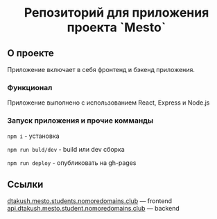 <h1 align="center">Репозиторий для приложения проекта `Mesto`</h1>

## О проекте

Приложение включает в себя фронтенд и бэкенд приложения.

### Функционал

Приложение выполнено с использованием React, Express и Node.js

### Запуск приложения и прочие комманды

`npm i` - установка

`npm run buld/dev` - build или dev сборка

`npm run deploy` - опубликовать на gh-pages

## Ссылки
[dtakush.mesto.students.nomoredomains.club](https://dtakush.mesto.students.nomoredomains.club) — frontend   
[api.dtakush.mesto.student.nomoredomains.club](https://api.dtakush.mesto.student.nomoredomains.club) — backend
